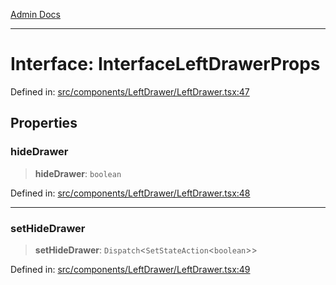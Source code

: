 [Admin Docs](/)

***

# Interface: InterfaceLeftDrawerProps

Defined in: [src/components/LeftDrawer/LeftDrawer.tsx:47](https://github.com/PalisadoesFoundation/talawa-admin/blob/main/src/components/LeftDrawer/LeftDrawer.tsx#L47)

## Properties

### hideDrawer

> **hideDrawer**: `boolean`

Defined in: [src/components/LeftDrawer/LeftDrawer.tsx:48](https://github.com/PalisadoesFoundation/talawa-admin/blob/main/src/components/LeftDrawer/LeftDrawer.tsx#L48)

***

### setHideDrawer

> **setHideDrawer**: `Dispatch`\<`SetStateAction`\<`boolean`\>\>

Defined in: [src/components/LeftDrawer/LeftDrawer.tsx:49](https://github.com/PalisadoesFoundation/talawa-admin/blob/main/src/components/LeftDrawer/LeftDrawer.tsx#L49)
